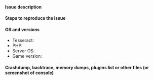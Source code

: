 <!--- PLEASE MAKE SURE TO READ THE FOLLOWING BELOW BEFORE OPENING A ISSUE!
- Please make sure you're using the latest version of Tesseract.
-->

#### Issue description
<!--- Write a short description about the issue. Be clear, get to the point -->

#### Steps to reproduce the issue
<!--- Help us find the problem by adding steps to reproduce the issue -->

#### OS and versions
<!---
Valid version must contain build number or git hash, "latest" is invalid. Use the 'version' command in Tesseract.
If the version is invalid, the issue will be CLOSED
Game versions include Pocket Edition and Windows 10 Edition Beta
NOTE: If you are using WINDOWS 10 EDITION, please remember to say so!
-->
* Tesseract:
* PHP:
* Server OS:
* Game version: 

#### Crashdump, backtrace, memory dumps, plugins list or other files (or screenshot of console)
<!--- Paste logs, or upload screenshots below -->
```
```

